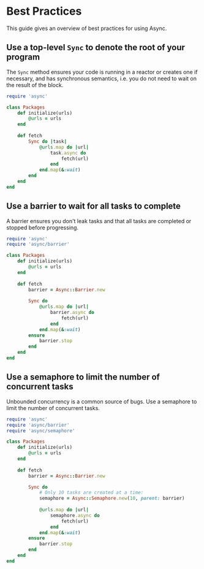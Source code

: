 # Best Practices

This guide gives an overview of best practices for using Async.

## Use a top-level `Sync` to denote the root of your program

The `Sync` method ensures your code is running in a reactor or creates one if necessary, and has synchronous semantics, i.e. you do not need to wait on the result of the block.

```ruby
require 'async'

class Packages
	def initialize(urls)
		@urls = urls
	end
	
	def fetch
		Sync do |task|
			@urls.map do |url|
				task.async do
					fetch(url)
				end
			end.map(&:wait)
		end
	end
end
```

## Use a barrier to wait for all tasks to complete

A barrier ensures you don't leak tasks and that all tasks are completed or stopped before progressing.

```ruby
require 'async'
require 'async/barrier'

class Packages
	def initialize(urls)
		@urls = urls
	end
	
	def fetch
		barrier = Async::Barrier.new
			
		Sync do
			@urls.map do |url|
				barrier.async do
					fetch(url)
				end
			end.map(&:wait)
		ensure
			barrier.stop
		end
	end
end
```

## Use a semaphore to limit the number of concurrent tasks

Unbounded concurrency is a common source of bugs. Use a semaphore to limit the number of concurrent tasks.

```ruby
require 'async'
require 'async/barrier'
require 'async/semaphore'

class Packages
	def initialize(urls)
		@urls = urls
	end
	
	def fetch
		barrier = Async::Barrier.new

		Sync do
			# Only 10 tasks are created at a time:
			semaphore = Async::Semaphore.new(10, parent: barrier)
			
			@urls.map do |url|
				semaphore.async do
					fetch(url)
				end
			end.map(&:wait)
		ensure
			barrier.stop
		end
	end
end
```
